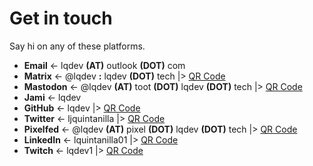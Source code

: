# Get in touch

Say hi on any of these platforms.

- **Email** <- lqdev **(AT)** outlook **(DOT)** com
- **Matrix** <- @lqdev **:** lqdev **(DOT)** tech |> [QR Code](/images/qr-matrix.png)
- **Mastodon** <-  @lqdev **(AT)** toot **(DOT)** lqdev **(DOT)** tech |> [QR Code](/images/qr-mastodon.png)
- **Jami** <- lqdev
- **GitHub** <- lqdev |> [QR Code](/images/qr-github.png)
- **Twitter** <- ljquintanilla |> [QR Code](/images/qr-twitter.png)
- **Pixelfed** <- @lqdev **(AT)** pixel **(DOT)** lqdev **(DOT)** tech |> [QR Code](/images/qr-pixelfed.png)
- **LinkedIn** <- lquintanilla01 |> [QR Code](/images/qr-linkedin.png)
- **Twitch** <- lqdev1 |> [QR Code](/images/qr-twitch.png)
